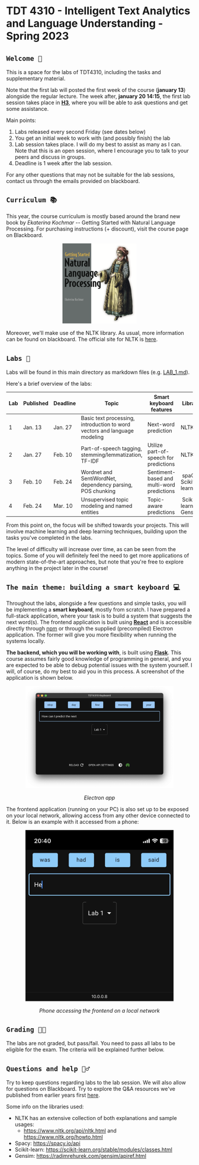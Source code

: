 # TDT 4310 - Intelligent Text Analytics and Language Understanding - Spring 2023

##  `Welcome 👋`
This is a space for the labs of TDT4310, including the tasks and supplementary material.

Note that the first lab will posted the first week of the course (**january 13**) alongside the regular lecture. The week after, **january 20 14:15**, the first lab session takes place in [**H3**](https://link.mazemap.com/xm0ZQ2gt), where you will be able to ask questions and get some assistance.

Main points:
1. Labs released every second Friday (see dates below)
2. You get an initial week to work with (and possibly finish) the lab
3. Lab session takes place. I will do my best to assist as many as I can. Note that this is an open session, where I encourage you to talk to your peers and discuss in groups.
4. Deadline is 1 week after the lab session.

For any other questions that may not be suitable for the lab sessions, contact us through the emails provided on blackboard.

## `Curriculum 📚`
This year, the course curriculum is mostly based around the brand new book by *Ekaterina Kochmar* -- Getting Started with Natural Language Processing. For purchasing instructions (+ discount), visit the course page on Blackboard.

<div style="text-align:center">
    <img src="assets/kochmar.png" width=200>
</div>

Moreover, we'll make use of the NLTK library. As usual, more information can be found on blackboard. The official site for NLTK is [here](https://www.nltk.org/book).

## `Labs 📝`
Labs will be found in this main directory as markdown files (e.g. [LAB_1.md](LAB_1.md)).

Here's a brief overview of the labs:

| Lab | Published | Deadline | Topic | Smart keyboard features | Libraries | Chapters |
| - | - | - | - | - | - | - |
| 1 | Jan. 13 | Jan. 27 | Basic text processing, introduction to word vectors and language modeling | Next-word prediction | NLTK | 2, 3 |
| 2 | Jan. 27 | Feb. 10 | Part-of-speech tagging, stemming/lemmatization, TF-IDF | Utilize part-of-speech for predictions | NLTK | 4, 5, 6 |
| 3 | Feb. 10 | Feb. 24 | Wordnet and SentiWordNet, dependency parsing, POS chunking | Sentiment-based and multi-word predictions | spaCy, Scikit-learn | 7, 8 |
| 4 | Feb. 24 | Mar. 10 | Unsupervised topic modeling and named entities | Topic-aware predictions | Scikit-learn, Gensim | 9, 10 |

From this point on, the focus will be shifted towards your projects. This will involve machine learning and deep learning techniques, building upon the tasks you've completed in the labs.

The level of difficulty will increase over time, as can be seen from the topics. Some of you will definitely feel the need to get more applications of modern state-of-the-art approaches, but note that you're free to explore anything in the project later in the course!

## `The main theme: building a smart keyboard 💻`
Throughout the labs, alongside a few questions and simple tasks, you will be implementing a **smart keyboard**, mostly from scratch. I have prepared a full-stack application, where your task is to build a system that suggests the next word(s). The frontend application is built using [**React**](https://reactjs.org/) and is accessible directly through [npm](https://www.npmjs.com) or through the supplied (precompiled) Electron application. The former will give you more flexibility when running the systems locally.

**The backend, which you will be working with**, is built using [**Flask**](https://palletsprojects.com/p/flask/). This course assumes fairly good knowledge of programming in general, and you are expected to be able to debug potential issues with the system yourself. I will, of course, do my best to aid you in this process. A screenshot of the application is shown below.

<div style="text-align:center">
    <img src="assets/electronapp.png" width=400>
    <p><i>Electron app</i></p>
</div>

The frontend application (running on your PC) is also set up to be exposed on your local network, allowing access from any other device connected to it. Below is an example with it accessed from a phone:

<div style="text-align:center">
    <img src="assets/lab_phone.png" width=400>
    <p><i>Phone accessing the frontend on a local network</i></p>
</div>

## `Grading 👨‍🏫`
The labs are not graded, but pass/fail. You need to pass all labs to be eligible for the exam. The criteria will be explained further below.

## `Questions and help 🙋‍♂️`
Try to keep questions regarding labs to the lab session. We will also allow for questions on Blackboard. Try to explore the Q&A resources we've published from earlier years first [here](QA.md).

Some info on the libraries used:
- NLTK has an extensive collection of both explanations and sample usages:
    - https://www.nltk.org/api/nltk.html and https://www.nltk.org/howto.html
- Spacy: https://spacy.io/api
- Scikit-learn: https://scikit-learn.org/stable/modules/classes.html
- Gensim: https://radimrehurek.com/gensim/apiref.html
